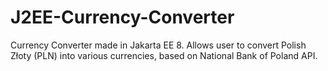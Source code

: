 # J2EE-Currency-Converter
Currency Converter made in Jakarta EE 8. Allows user to convert Polish Złoty (PLN) into various currencies, based on National Bank of Poland API.
